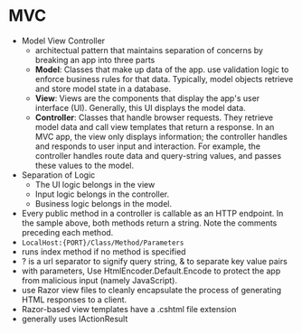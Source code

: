 # MVC

- Model View Controller
  - architectual pattern that maintains separation of concerns by breaking an app into three parts
  - **Model**: Classes that make up data of the app. use validation logic to enforce business rules for that data. Typically, model objects retrieve and store model state in a database. 
  -  **View**: Views are the components that display the app's user interface (UI). Generally, this UI displays the model data.
  - **Controller**: Classes that handle browser requests. They retrieve model data and call view templates that return a response. In an MVC app, the view only displays information; the controller handles and responds to user input and interaction. For example, the controller handles route data and query-string values, and passes these values to the model. 
- Separation of Logic
  - The UI logic belongs in the view
  - Input logic belongs in the controller.
  - Business logic belongs in the model.
- Every public method in a controller is callable as an HTTP endpoint. In the sample above, both methods return a string. Note the comments preceding each method.
- `LocalHost:{PORT}/Class/Method/Parameters`
- runs index method if no method is specified
- ? is a url separator to signify query string, & to separate key value pairs
- with parameters, Use HtmlEncoder.Default.Encode to protect the app from malicious input (namely JavaScript).
- use Razor view files to cleanly encapsulate the process of generating HTML responses to a client.
- Razor-based view templates have a .cshtml file extension
- generally uses IActionResult